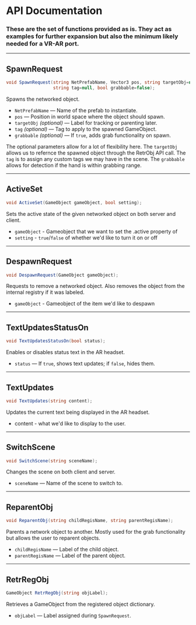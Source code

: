 # API Documentation

### These are the set of functions provided as is. They act as examples for further expansion but also the minimum likely needed for a VR-AR port. 

---

## SpawnRequest

```csharp
void SpawnRequest(string NetPrefabName, Vector3 pos, string targetObj=null, 
                  string tag=null, bool grabbable=false);
```
Spawns the networked object.

- `NetPrefabName`          — Name of the prefab to instantiate.
- `pos`                    — Position in world space where the object should spawn.
- `targetObj` *(optional)* — Label for tracking or parenting later.
- `tag` *(optional)*       — Tag to apply to the spawned GameObject.
- `grabbable` *(optional)* — If `true`, adds grab functionality on spawn.

The optional parameters allow for a lot of flexibility here. The `targetObj` allows us to refernce the spawned object through
the RetrObj API call. The `tag` is to assign any custom tags we may have in the scene. The `grabbable` allows for detection if
the hand is within grabbing range. 

---

## ActiveSet

```csharp
void ActiveSet(GameObject gameObject, bool setting);

```
Sets the active state of the given networked object on both server and client.

- `gameObject` - Gameobject that we want to set the .active property of
- `setting`    - `true`/`false` of whether we'd like to turn it on or off


---

## DespawnRequest

```csharp
void DespawnRequest(GameObject gameObject);
```
Requests to remove a networked object. Also removes the object from the internal registry if it was labeled.

- `gameObject` - Gameobject of the item we'd like to despawn 

---

## TextUpdatesStatusOn

```csharp
void TextUpdatesStatusOn(bool status);
```
Enables or disables status text in the AR headset.

- `status` — If `true`, shows text updates; if `false`, hides them.

---

## TextUpdates

```csharp
void TextUpdates(string content);
```
Updates the current text being displayed in the AR headset.

- content - what we'd like to display to the user.
---

## SwitchScene

```csharp
void SwitchScene(string sceneName);
```
Changes the scene on both client and server.

- `sceneName` — Name of the scene to switch to.

---

## ReparentObj

```csharp
void ReparentObj(string childRegisName, string parentRegisName);
```
Parents a network object to another. Mostly used for the grab functionality but allows the user to reparent objects.

- `childRegisName` — Label of the child object.
- `parentRegisName` — Label of the parent object.

---

## RetrRegObj

```csharp
GameObject RetrRegObj(string objLabel);
```
Retrieves a GameObject from the registered object dictionary.

- `objLabel` — Label assigned during `SpawnRequest`.
